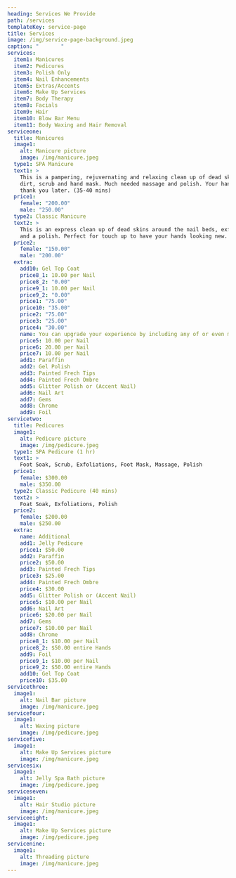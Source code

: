 ```yaml
---
heading: Services We Provide
path: /services
templateKey: service-page
title: Services
image: /img/service-page-background.jpeg
caption: "       "
services:
  item1: Manicures
  item2: Pedicures
  item3: Polish Only
  item4: Nail Enhancements
  item5: Extras/Accents
  item6: Make Up Services
  item7: Body Therapy
  item8: Facials
  item9: Hair
  item10: Blow Bar Menu
  item11: Body Waxing and Hair Removal
serviceone:
  title: Manicures
  image1:
    alt: Manicure picture
    image: /img/manicure.jpeg
  type1: SPA Manicure
  text1: >
    This is a pampering, rejuvernating and relaxing clean up of dead skins,
    dirt, scrub and hand mask. Much needed massage and polish. Your hands will
    thank you later. (35-40 mins)
  price1:
    female: "200.00"
    male: "250.00"
  type2: Classic Manicure
  text2: >
    This is an express clean up of dead skins around the nail beds, exfoliation
    and a polish. Perfect for touch up to have your hands looking new.
  price2:
    female: "150.00"
    male: "200.00"
  extra:
    add10: Gel Top Coat
    price8_1: 10.00 per Nail
    price8_2: "0.00"
    price9_1: 10.00 per Nail
    price9_2: "0.00"
    price1: "75.00"
    price10: "35.00"
    price2: "75.00"
    price3: "25.00"
    price4: "30.00"
    name: You can upgrade your experience by including any of or even more than one of the following:-
    price5: 10.00 per Nail
    price6: 20.00 per Nail
    price7: 10.00 per Nail
    add1: Paraffin
    add2: Gel Polish
    add3: Painted Frech Tips
    add4: Painted Frech Ombre
    add5: Glitter Polish or (Accent Nail)
    add6: Nail Art
    add7: Gems
    add8: Chrome
    add9: Foil
servicetwo:
  title: Pedicures
  image1:
    alt: Pedicure picture
    image: /img/pedicure.jpeg
  type1: SPA Pedicure (1 hr)
  text1: >
    Foot Soak, Scrub, Exfoliations, Foot Mask, Massage, Polish
  price1:
    female: $300.00
    male: $350.00
  type2: Classic Pedicure (40 mins)
  text2: >
    Foat Soak, Exfoliations, Polish
  price2:
    female: $200.00
    male: $250.00
  extra:
    name: Additional
    add1: Jelly Pedicure
    price1: $50.00
    add2: Paraffin
    price2: $50.00
    add3: Painted Frech Tips
    price3: $25.00
    add4: Painted Frech Ombre
    price4: $30.00
    add5: Glitter Polish or (Accent Nail)
    price5: $10.00 per Nail
    add6: Nail Art
    price6: $20.00 per Nail
    add7: Gems
    price7: $10.00 per Nail
    add8: Chrome
    price8_1: $10.00 per Nail
    price8_2: $50.00 entire Hands
    add9: Foil
    price9_1: $10.00 per Nail
    price9_2: $50.00 entire Hands
    add10: Gel Top Coat
    price10: $35.00 
servicethree:
  image1:
    alt: Nail Bar picture
    image: /img/manicure.jpeg
servicefour:
  image1:
    alt: Waxing picture
    image: /img/pedicure.jpeg
servicefive:
  image1:
    alt: Make Up Services picture
    image: /img/manicure.jpeg
servicesix:
  image1:
    alt: Jelly Spa Bath picture
    image: /img/pedicure.jpeg
serviceseven:
  image1:
    alt: Hair Studio picture
    image: /img/manicure.jpeg
serviceeight:
  image1:
    alt: Make Up Services picture
    image: /img/pedicure.jpeg
servicenine:
  image1:
    alt: Threading picture
    image: /img/manicure.jpeg
---
```

